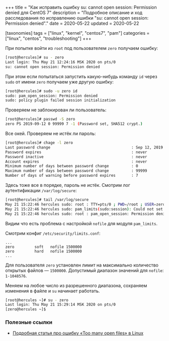 +++
title = "Как исправить ошибку su: cannot open session: Permission denied для CentOS 7"
description = "Подробное описание и ход расследования по исправлению ошибки \"su: cannot open session: Permission denied\"."
date = 2020-05-22
updated = 2020-05-22

[taxonomies]
tags = ["linux", "kernel", "centos7", "pam"]
categories = ["linux", "centos", "troubleshooting"]
+++

При попытке войти из `root` под пользователем `zero` получаем ошибку:

```sh
[root@hercules]# su - zero
Last login: Thu May 21 12:24:16 MSK 2020 on pts/0
su: cannot open session: Permission denied
```

При этом если попытаться запустить какую-нибудь команду `id` через `sudo` от имени `zero` получаем уже другую ошибку:

```sh
[root@hercules]# sudo -u zero id
sudo: pam_open_session: Permission denied
sudo: policy plugin failed session initialization
```

Проверяем не заблокирован ли пользователь:

```sh
[root@hercules]# passwd -S zero
zero PS 2019-09-12 0 99999 7 -1 (Password set, SHA512 crypt.)
```

Все окей. Проверяем не истёк ли пароль:

```sh
[root@hercules]# chage -l zero
Last password change                                    : Sep 12, 2019
Password expires                                        : never
Password inactive                                       : never
Account expires                                         : never
Minimum number of days between password change          : 0
Maximum number of days between password change          : 99999
Number of days of warning before password expires       : 7
```

Здесь тоже все в порядке, пароль не истёк. Смотрим лог аутентификации `/var/log/secure`:

```sh
[root@hercules]# tail /var/log/secure
May 21 15:22:46 hercules sudo: root : TTY=pts/0 ; PWD=/root ; USER=zero ; COMMAND=/bin/id
May 21 15:22:46 hercules sudo: pam_limits(sudo:session): Could not set limit for 'nofile': Operation not permitted
May 21 15:22:46 hercules sudo: root : pam_open_session: Permission denied ; TTY=pts/0 ; PWD=/root ; USER=zero ; COMMAND=/bin/id
```

Видим что есть проблема с настройкой `nofile` для модуля `pam_limits`. 

Смотрим конфиг `/etc/security/limits.conf`:
 
```text
...
zero         soft   nofile 1500000
zero         hard   nofile 1500000
...
```

Для пользователя `zero` установлен лимит на максимально количество открытых файлов — `1500000`. Допустимый диапазон 
значений для `nofile`: `1-1048576`.

Меняем на любое число из разрешенного диапазона, сохраняем изменения в файле и `su` начинает работать.

```sh
[root@hercules ~]# su - zero
Last login: Thu May 21 15:29:14 MSK 2020 on pts/0
[zero@hercules ~]$
```

### Полезные ссылки

- [Подробная статья про ошибку «Too many open files» в Linux](/too-many-open-files/)
